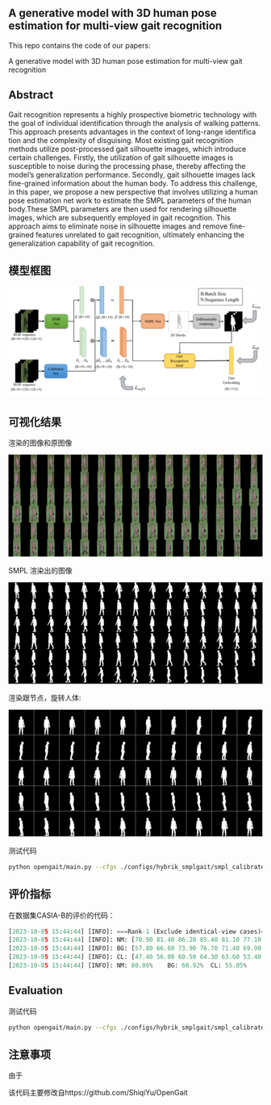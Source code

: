 ##  A  generative model with 3D human pose estimation for multi-view gait recognition

This repo contains the code of our papers:

A generative model with 3D human pose estimation for multi-view gait recognition

## Abstract

Gait recognition represents a highly prospective biometric technology with the goal of individual identification through the analysis of walking patterns. This approach presents advantages in the context of long-range identifica tion and the complexity of disguising. Most existing gait recognition methods utilize post-processed gait silhouette images, which introduce certain challenges. Firstly, the utilization of gait silhouette images is susceptible to noise during the processing phase, thereby affecting the model’s generalization performance. Secondly, gait silhouette images lack fine-grained information about the human body. To address this challenge, in this paper, we propose a new perspective that involves utilizing a human pose estimation net work to estimate the SMPL parameters of the human body.These SMPL parameters are then used for rendering silhouette images, which are subsequently employed in gait recognition. This approach aims to eliminate noise in silhouette images and remove fine-grained features unrelated to gait recognition, ultimately enhancing the generalization capability of gait recognition.

## 模型框图



![image-20231009202457154](./assets/image-20231009202457154.png)

## 可视化结果

渲染的图像和原图像

![image-20231009212947305](./assets/image-20231009212947305.png)

SMPL 渲染出的图像

![image-20231009213210928](./assets/image-20231009213210928.png)

渲染跟节点，旋转人体:

![image-20231009213137537](./assets/image-20231009213137537.png)

测试代码	


```bash
python opengait/main.py --cfgs ./configs/hybrik_smplgait/smpl_calibrate_gait.yaml --phase test
```

## 评价指标

在数据集CASIA-B的评价的代码：

```python
[2023-10-05 15:44:44] [INFO]: ===Rank-1 (Exclude identical-view cases)===
[2023-10-05 15:44:44] [INFO]: NM: [70.90 81.40 86.20 85.40 81.10 77.10 82.10 85.60 85.50 85.20 69.00]
[2023-10-05 15:44:44] [INFO]: BG: [57.80 66.60 73.90 76.70 71.40 69.90 72.00 72.80 74.80 67.20 55.00]
[2023-10-05 15:44:44] [INFO]: CL: [47.40 56.00 60.50 64.30 63.60 53.40 57.10 59.30 52.20 52.20 39.50]
[2023-10-05 15:44:44] [INFO]: NM: 80.86%	BG: 68.92%	CL: 55.05%	
```



## Evaluation

测试代码	


```bash
python opengait/main.py --cfgs ./configs/hybrik_smplgait/smpl_calibrate_gait.yaml --phase test
```

## 注意事项

由于

该代码主要修改自https://github.com/ShiqiYu/OpenGait

